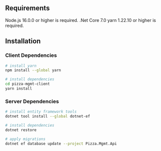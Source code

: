 ## Requirements
Node.js 16.0.0 or higher is required.
.Net Core 7.0
yarn 1.22.10 or higher is required.
## Installation

### Client Dependencies
```bash
# install yarn
npm install --global yarn

# install dependencies
cd pizza-mgmt-client
yarn install
```

### Server Dependencies
```bash
# install entity framework tools
dotnet tool install --global dotnet-ef

# install dependencies
dotnet restore

# apply migrations
dotnet ef database update --project Pizza.Mgmt.Api
```